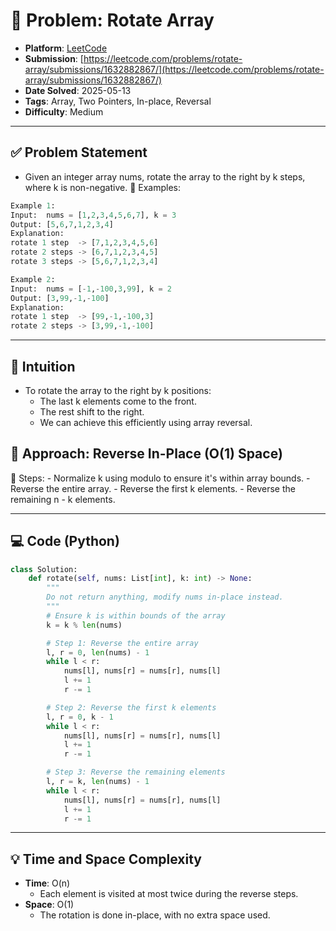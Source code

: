 # 🧲 Problem: Rotate Array

- **Platform**: [LeetCode](https://leetcode.com/problems/rotate-array/description/)
- **Submission**: [https://leetcode.com/problems/rotate-array/submissions/1632882867/](https://leetcode.com/problems/rotate-array/submissions/1632882867/)
- **Date Solved**: 2025-05-13
- **Tags**: Array, Two Pointers, In-place, Reversal
- **Difficulty**: Medium

---

## ✅ Problem Statement
- Given an integer array nums, rotate the array to the right by k steps, where k is non-negative.
🧾 Examples:

```python
Example 1:
Input:  nums = [1,2,3,4,5,6,7], k = 3  
Output: [5,6,7,1,2,3,4]  
Explanation:  
rotate 1 step  -> [7,1,2,3,4,5,6]  
rotate 2 steps -> [6,7,1,2,3,4,5]  
rotate 3 steps -> [5,6,7,1,2,3,4]  

Example 2: 
Input:  nums = [-1,-100,3,99], k = 2  
Output: [3,99,-1,-100]  
Explanation:  
rotate 1 step  -> [99,-1,-100,3]  
rotate 2 steps -> [3,99,-1,-100]  
```
---
## 🧠 Intuition
- To rotate the array to the right by k positions:
    - The last k elements come to the front.
    - The rest shift to the right.
    - We can achieve this efficiently using array reversal.

## 🚀 Approach: Reverse In-Place (O(1) Space)
🔸 Steps:
     - Normalize k using modulo to ensure it's within array bounds.
     - Reverse the entire array.
     - Reverse the first k elements.
     - Reverse the remaining n - k elements.

---

## 💻 Code (Python)

```python
class Solution:
    def rotate(self, nums: List[int], k: int) -> None:
        """
        Do not return anything, modify nums in-place instead.
        """
        # Ensure k is within bounds of the array
        k = k % len(nums)

        # Step 1: Reverse the entire array
        l, r = 0, len(nums) - 1
        while l < r:
            nums[l], nums[r] = nums[r], nums[l]
            l += 1
            r -= 1

        # Step 2: Reverse the first k elements
        l, r = 0, k - 1
        while l < r:
            nums[l], nums[r] = nums[r], nums[l]
            l += 1
            r -= 1

        # Step 3: Reverse the remaining elements
        l, r = k, len(nums) - 1
        while l < r:
            nums[l], nums[r] = nums[r], nums[l]
            l += 1
            r -= 1

```

---

## 💡 Time and Space Complexity
- **Time**: O(n)
    - Each element is visited at most twice during the reverse steps.
- **Space**: O(1)
    - The rotation is done in-place, with no extra space used.
